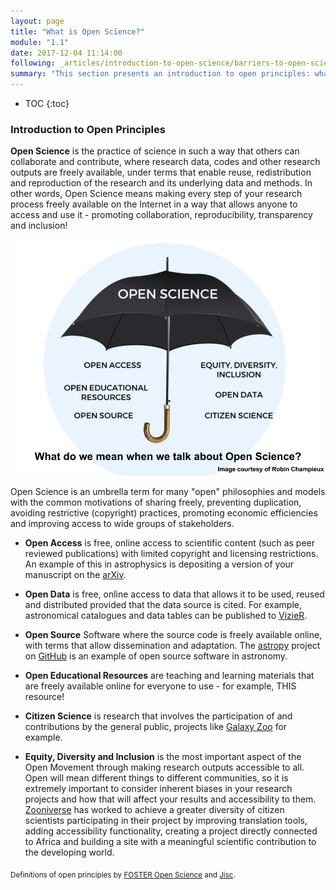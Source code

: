 ```yaml
---
layout: page
title: "What is Open Science?"
module: "1.1"
date: 2017-12-04 11:14:00
following: _articles/introduction-to-open-science/barriers-to-open-science.md
summary: "This section presents an introduction to open principles: what is open access, open data, open source - open science?"
---
```


* TOC
{:toc}


### Introduction to Open Principles

**Open Science** is the practice of science in such a way that others can collaborate and contribute, where research data, codes and other research outputs are freely available, under terms that enable reuse, redistribution and reproduction of the research and its underlying data and methods. In other words, Open Science means making every step of your research process freely available on the Internet in a way that allows anyone to access and use it - promoting collaboration, reproducibility, transparency and inclusion!

![](https://github.com/rainsworth/ROSA/blob/gh-pages/img/openscienceumbrella.png?raw=true)

Open Science is an umbrella term for many "open" philosophies and models with the common motivations of sharing freely, preventing duplication, avoiding restrictive (copyright) practices, promoting economic efficiencies and improving access to wide groups of stakeholders.

* **Open Access** is free, online access to scientific content (such as peer reviewed publications) with limited copyright and licensing restrictions. An example of this in astrophysics is depositing a version of your manuscript on the [arXiv](https://arxiv.org/).

* **Open Data** is free, online access to data that allows it to be used, reused and distributed provided that the data source is cited. For example, astronomical catalogues and data tables can be published to [VizieR](http://vizier.u-strasbg.fr/).

* **Open Source** Software where the source code is freely available online, with terms that allow dissemination and adaptation. The [astropy](https://github.com/astropy) project on [GitHub](https://github.com/) is an example of open source software in astronomy.

* **Open Educational Resources** are teaching and learning materials that are freely available online for everyone to use - for example, THIS resource!

* **Citizen Science** is research that involves the participation of and contributions by the general public, projects like [Galaxy Zoo](https://www.galaxyzoo.org/) for example.

* **Equity, Diversity and Inclusion** is the most important aspect of the Open Movement  through making research outputs accessible to all. Open will mean different things to different communities, so it is extremely important to consider inherent biases in your research projects and how that will affect your results and accessibility to them.  [Zooniverse](http://www.astro4dev.org/blog/2015/12/18/update-12/) has worked to achieve a greater diversity of citizen scientists participating in their project by improving translation tools, adding accessibility functionality, creating a project directly connected to Africa and building a site with a meaningful scientific contribution to the developing world.


<sub>Definitions of open principles by [FOSTER Open Science](https://www.fosteropenscience.eu) and [Jisc](https://www.jisc.ac.uk/).</sub>
